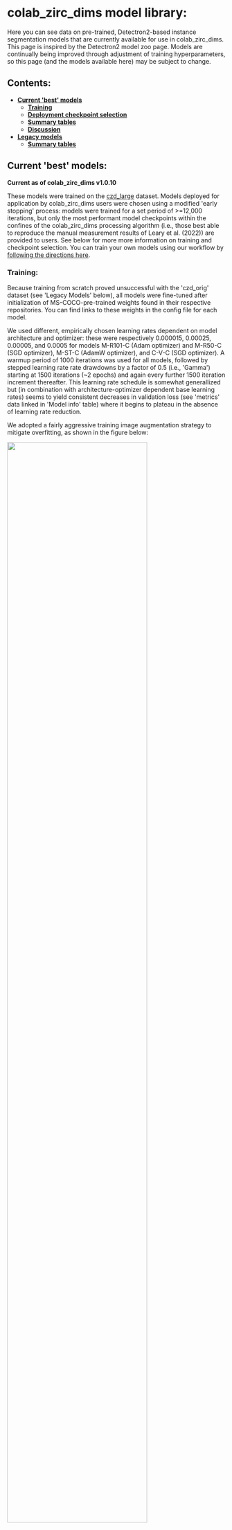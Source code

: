 # colab_zirc_dims model library:

Here you can see data on pre-trained, Detectron2-based instance segmentation models that are currently available for use in colab_zirc_dims. This page is inspired by the Detectron2 model zoo page. Models are continually being improved through adjustment of training hyperparameters, so this page (and the models available here) may be subject to change.

## Contents:
  * **[Current 'best' models](https://github.com/MCSitar/colab_zirc_dims/blob/main/model_library.md#current-best-models)**
    * **[Training](https://github.com/MCSitar/colab_zirc_dims/blob/main/model_library.md#Training)**
    * **[Deployment checkpoint selection](https://github.com/MCSitar/colab_zirc_dims/blob/main/model_library.md#selection-of-checkpoints-for-deployment)**
    * **[Summary tables](https://github.com/MCSitar/colab_zirc_dims/blob/main/model_library.md#summary-tables)**
    * **[Discussion](https://github.com/MCSitar/colab_zirc_dims/blob/main/model_library.md#discussion)**
   * **[Legacy models](https://github.com/MCSitar/colab_zirc_dims/blob/main/model_library.md#current-best-models)**
     * **[Summary tables](https://github.com/MCSitar/colab_zirc_dims/blob/main/model_library.md#summary-tables-1)**

## Current 'best' models:
**Current as of colab_zirc_dims v1.0.10**

These models were trained on the [czd_large](https://github.com/MCSitar/colab_zirc_dims/tree/main/training%20datasets#czd_large-dataset) dataset. Models deployed for application by colab_zirc_dims users were chosen using a modified 'early stopping' process: models were trained for a set period of >=12,000 iterations, but only the most performant model checkpoints within the confines of the colab_zirc_dims processing algorithm (i.e., those best able to reproduce the manual measurement results of Leary et al. (2022)) are provided to users. See below for more more information on training and checkpoint selection. You can train your own models using our workflow by [following the directions here](https://github.com/MCSitar/colab_zirc_dims/tree/main/training%20datasets#training-new-models-for-colab_zirc_dims).

### Training:

Because training from scratch proved unsuccessful with the 'czd_orig' dataset (see 'Legacy Models' below), all models were fine-tuned after initialization of MS-COCO-pre-trained weights found in their respective repositories. You can find links to these weights in the config file for each model.

We used different, empirically chosen learning rates dependent on model architecture and optimizer: these were respectively 0.000015, 0.00025, 0.00005, and 0.0005 for models M-R101-C (Adam optimizer) and M-R50-C (SGD optimizer), M-ST-C (AdamW optimizer), and C-V-C (SGD optimizer). A warmup period of 1000 iterations was used for all models, followed by stepped learning rate rate drawdowns by a factor of 0.5 (i.e., 'Gamma') starting at 1500 iterations (~2 epochs) and again every further 1500 iteration increment thereafter. This learning rate schedule is somewhat generallized but (in combination with architecture-optimizer dependent base learning rates) seems to yield consistent decreases in validation loss (see 'metrics' data linked in 'Model info' table) where it begins to plateau in the absence of learning rate reduction.

We adopted a fairly aggressive training image augmentation strategy to mitigate overfitting, as shown in the figure below:

[<img align="center" src="https://user-images.githubusercontent.com/74220513/202050575-ca33f6ba-61b4-4fc1-b04f-c76736e709ab.png" width="80%"/>](augfig_with_defocus.png)
<figcaption><b>Random augmentations applied to training images via Detectron2 dataloader. All augmentations besides "defocus" were implemented using default Detectron2 augmentations and transformations. The random (in extent and magnitude) 'defocus blur' augmentation, which is based on a modification of code from the <a href="https://github.com/bethgelab/imagecorruptions" target="_blank" rel="noopener noreferrer">imagecorruptions</a> library, approximates a relatively common tiling-related artefact that appears in LA-ICP-MS mosaic images.</b></figcaption>
<br>
<br>
All models were trained for at least 12,000 total iterations with a batch size of 2. Training loss stabilized by ~2000 iterations for all models (see plot of Mask-RCNN-style 'mask loss', which is a loss component for all trained models, below), and mAP metrics by ~4000 iterations, with largely stochastic variations observed thereafter. Validation loss (metrics vary between model architectures, so 1:1 comparisons are not plottable) did continue to decrease until >= ~8000 iterations for all models, though apparently not at a rate resolvable in mAP metrics.

[<img align="center" src="https://user-images.githubusercontent.com/74220513/202087247-16dc7a32-330f-461c-9acf-3ac6ee18cc9d.png" width="80%"/>](plot_curves_for_github_page.png)
<figcaption><b>Loss and evaluation curves during training: mask loss (average per-ROI binary cross-entropy loss, per He et al. (2022)), MS-COCO bounding box and mask mAP metrics, and approximate grain extent overestimate rates from rapid colab_zirc_dims evaluation of a serialized version of the Leary et al. (2022) grain image-measurement dataset. MS-COCO mAP metrics were evaluated at 200 iteration intervals during training. Evaluations of the serialized dataset were only run where model checkpoints were saved (at ~1000 iteration intervals).</b></figcaption>
<br>
<br>

### Selection of checkpoints for deployment:

Model checkpoints for deployment were selected based on performance in reproducing manual per-grain long and short axis length measurements from Leary et al. (2022) using a fast, streamlined version of the colab_zirc_dims grain measurement algorithm and a serialized version of the Leary et al. (2022) dataset. We narrowed our selection window to **checkpoints at >= 4,000 training iterations** based on the observation that mAP metrics appear to increase up until this point (see curves above). We then selected checkpoints with **minimal proportions of long and/or short axis measurement results that overestimate manual (Leary et al., 2022) measurements by > 20%**.

Performance on the serialized dataset approximates but does differ slighly from results obtainable using conventional colab_zirc_dims processing, apparently due to lossy saving of the per-shot image data when serializing the dataset. Evaluations for the selected model checkpoints were consequently re-run using the conventional colab_zirc_dims process; these results are presented in the 'Evaluation results...' table below.

### Summary tables:
#### Model info:
<!---start_table_ID0--->
<table>
<thead>
	<tr>
		<th>Model</th>
		<th>Architecture</th>
		<th>Backbone</th>
		<th>Train/val dataset</th>
		<th>Training iterations</th>
		<th><a href="https://cocodataset.org/#detection-eval" target="_blank" rel="noopener noreferrer">bbox AP</a></th>
		<th><a href="https://cocodataset.org/#detection-eval" target="_blank" rel="noopener noreferrer">mask AP</a></th>
		<th>Links:</th>
	</tr>
</thead>
<tbody>
	<tr>
		<td>M-ST-C</td>
		<td>Mask-RCNN (<a href="https://github.com/facebookresearch/detectron2" target="_blank" rel="noopener noreferrer">Detectron2</a>)</td>
		<td><a href="https://github.com/xiaohu2015/SwinT_detectron2" target="_blank" rel="noopener noreferrer">Swin-T</a></td>
		<td><a href="https://github.com/MCSitar/colab_zirc_dims/tree/main/training%20datasets#czd_large-dataset" target="_blank" rel="noopener noreferrer">czd_large</a></td>
		<td>7.0k</td>
		<td><b>75.14</b></td>
		<td>75.61</td>
		<td><a href="https://raw.githubusercontent.com/MCSitar/colab_zirc_dims/main/configs/czd_large_dataset/Swin-T/SwinT_czd_large_v1.yaml" target="_blank" rel="noopener noreferrer">config</a> | <a href="https://colabzircdimsmodels.s3.us-west-1.amazonaws.com/czd_large_M-ST-C_7.0k.pth" target="_blank" rel="noopener noreferrer">model</a> | <a href="https://raw.githubusercontent.com/MCSitar/colab_zirc_dims/main/model_metrics/czd_large/czd_large_M-ST-C/training_metrics.json" target="_blank" rel="noopener noreferrer">training metrics</a></td>
	</tr>
	<tr>
		<td>M-R101-C</td>
		<td>Mask-RCNN (<a href="https://github.com/facebookresearch/detectron2" target="_blank" rel="noopener noreferrer">Detectron2</a>)</td>
		<td>ResNet-101-FPN</td>
		<td><a href="https://github.com/MCSitar/colab_zirc_dims/tree/main/training%20datasets#czd_large-dataset" target="_blank" rel="noopener noreferrer">czd_large</a></td>
		<td>7.0k</td>
		<td>73.87</td>
		<td><b>75.92</b></td>
		<td><a href="https://raw.githubusercontent.com/MCSitar/colab_zirc_dims/main/configs/czd_large_dataset/Mask-RCNN/R_101_COCO_czd_large_v1.yaml" target="_blank" rel="noopener noreferrer">config</a> | <a href="https://colabzircdimsmodels.s3.us-west-1.amazonaws.com/czd_large_M-R101-C_7.0k.pth" target="_blank" rel="noopener noreferrer">model</a> | <a href="https://raw.githubusercontent.com/MCSitar/colab_zirc_dims/main/model_metrics/czd_large/czd_large_M-R101-C/training_metrics.json" target="_blank" rel="noopener noreferrer">training metrics</a></td>
	</tr>
	<tr>
		<td>C-V-C</td>
		<td><a href="https://github.com/youngwanLEE/centermask2" target="_blank" rel="noopener noreferrer">Centermask2</a></td>
		<td><a href="https://github.com/youngwanLEE/centermask2" target="_blank" rel="noopener noreferrer">VovNetv2-99</a></td>
		<td><a href="https://github.com/MCSitar/colab_zirc_dims/tree/main/training%20datasets#czd_large-dataset" target="_blank" rel="noopener noreferrer">czd_large</a></td>
		<td>11.0k</td>
		<td>72.1</td>
		<td>72.15</td>
		<td><a href="https://raw.githubusercontent.com/MCSitar/colab_zirc_dims/main/configs/czd_large_dataset/Centermask/Cmask2_czd_large_v1.yaml" target="_blank" rel="noopener noreferrer">config</a> | <a href="https://colabzircdimsmodels.s3.us-west-1.amazonaws.com/czd_large_C-V-C_11.0k.pth" target="_blank" rel="noopener noreferrer">model</a> | <a href="https://raw.githubusercontent.com/MCSitar/colab_zirc_dims/main/model_metrics/czd_large/czd_large_C-V-C/training_metrics.json" target="_blank" rel="noopener noreferrer">training metrics</a></td>
	</tr>
	<tr>
		<td>M-R50-C</td>
		<td>Mask-RCNN (<a href="https://github.com/facebookresearch/detectron2" target="_blank" rel="noopener noreferrer">Detectron2</a>)</td>
		<td>ResNet-50-FPN</td>
		<td><a href="https://github.com/MCSitar/colab_zirc_dims/tree/main/training%20datasets#czd_large-dataset" target="_blank" rel="noopener noreferrer">czd_large</a></td>
		<td>6.0k</td>
		<td>72.21</td>
		<td>74.31</td>
		<td><a href="https://raw.githubusercontent.com/MCSitar/colab_zirc_dims/main/configs/czd_large_dataset/Mask-RCNN/R_50_COCO_czd_large_v1.yaml" target="_blank" rel="noopener noreferrer">config</a> | <a href="https://colabzircdimsmodels.s3.us-west-1.amazonaws.com/czd_large_M-R50-C_6.0k.pth" target="_blank" rel="noopener noreferrer">model</a> | <a href="https://raw.githubusercontent.com/MCSitar/colab_zirc_dims/main/model_metrics/czd_large/czd_large_M-R50-C/training_metrics.json" target="_blank" rel="noopener noreferrer">training metrics</a></td>
	</tr>
</tbody>
</table>
<!---end_table_ID0--->

#### Evaluation results on [Leary et al. (2022)](https://doi.org/10.2110/jsr.2021.101) dataset:
<!---start_table_ID1--->
<table>
<thead>
	<tr>
		<th>Model</th>
		<th>Training iterations</th>
		<th>n total</th>
		<th>n successful<sup>a</sup></th>
		<th>failure rate (%)</th>
		<th>avg. abs. long axis error (μm)</th>
		<th>avg. abs. short axis error (μm)</th>
		<th>avg. abs. long axis % error</th>
		<th>avg. abs. short axis % error</th>
		<th>avg. spot segmentation time (s)<sup>b</sup></th>
		<th>Link:</th>
	</tr>
</thead>
<tbody>
	<tr>
		<td>M-ST-C</td>
		<td>7.0k</td>
		<td>5004</td>
		<td>5003</td>
		<td><b>0.02</b></td>
		<td><b>5.66</b></td>
		<td>4.31</td>
		<td><b>7.28</b></td>
		<td>8.57</td>
		<td>0.1142</td>
		<td><a href="https://raw.githubusercontent.com/MCSitar/colab_zirc_dims/main/model_metrics/czd_large/czd_large_M-ST-C/timed_czd_test_eval.xlsx" target="_blank" rel="noopener noreferrer">data file</a></td>
	</tr>
	<tr>
		<td>M-R101-C</td>
		<td>7.0k</td>
		<td>5004</td>
		<td>4994</td>
		<td>0.1998</td>
		<td>5.76</td>
		<td>4.31</td>
		<td>7.39</td>
		<td>8.59</td>
		<td>0.1205</td>
		<td><a href="https://raw.githubusercontent.com/MCSitar/colab_zirc_dims/main/model_metrics/czd_large/czd_large_M-R101-C/timed_czd_test_eval.xlsx" target="_blank" rel="noopener noreferrer">data file</a></td>
	</tr>
	<tr>
		<td>C-V-C</td>
		<td>11.0k</td>
		<td>5004</td>
		<td>5000</td>
		<td>0.0799</td>
		<td>5.73</td>
		<td>4.34</td>
		<td>7.35</td>
		<td>8.63</td>
		<td>0.1642</td>
		<td><a href="https://raw.githubusercontent.com/MCSitar/colab_zirc_dims/main/model_metrics/czd_large/czd_large_C-V-C/timed_czd_test_eval.xlsx" target="_blank" rel="noopener noreferrer">data file</a></td>
	</tr>
	<tr>
		<td>M-R50-C</td>
		<td>6.0k</td>
		<td>5004</td>
		<td>4993</td>
		<td>0.2198</td>
		<td>5.7</td>
		<td><b>4.29</b></td>
		<td>7.32</td>
		<td><b>8.54</b></td>
		<td><b>0.0931</b></td>
		<td><a href="https://raw.githubusercontent.com/MCSitar/colab_zirc_dims/main/model_metrics/czd_large/czd_large_M-R50-C/timed_czd_test_eval.xlsx" target="_blank" rel="noopener noreferrer">data file</a></td>
	</tr>
</tbody>
</table>
<sup>a</sup>Segmentation/measurement of a spot is considered to have 'failed' if no grain mask can be obtained in the immediate vicinity of the spot target location
<br>
<sup>b</sup>Please note that this represents only the time taken to obtain a central grain mask from a single spot within colab_zirc_dims processing. Actual per-spot processing speed encompasses measurement of the resulting mask and saving verification data, and will be substantially longer.
<!---end_table_ID1--->

### Discussion:
We recommend model M-ST-C in most cases. This model produces consistently good segmentation results and seems to be robust to image artefacts.

The relatively low bounding box mAP metric for C-V-C belies its accuracy to some degree: our train-validation dataset contains numerous very small grain annotations, which (as noted by Lee and Park (2020)) Centermask struggles with. Though it is thus contraindicated for application to images with many small grains, C-V-C is quite accurate when applied to images with large (relative to image size) grains. It is recommended that users try this model if they find that M-ST-C is failing to identify or producing inaccurate masks when applied to their data.

The aforementioned models rely on code in non-Detectron2 repositories. If users encounter problems related to these dependencies (download and path management doing this is handled automatically within colab_zirc_dims processing notebooks), we recommend that they try the Detectron2 Mask-RCNN models M-R101-C and M-R50-C. These will work with only a basic Detectron2 installation.

## Legacy models:

These models were trained on the on the relatively small '[czd_orig](https://github.com/MCSitar/colab_zirc_dims/tree/main/training%20datasets#legacy-dataset-czd_orig)' dataset. Newer models generally have lower segmentation error rates and we recommend that you use them instead. Please see our [pre-print manuscript](https://gchron.copernicus.org/preprints/gchron-2022-12/) for details on model training and checkpoint selection.
### Summary tables:
#### Model info:
<!---start_table_ID2--->
<table>
<thead>
	<tr>
		<th>Model</th>
		<th>Architecture</th>
		<th>Backbone</th>
		<th>Pretraining</th>
		<th>Train/val dataset</th>
		<th>Training images randomly augmented?</th>
		<th>Training iterations</th>
		<th><a href="https://cocodataset.org/#detection-eval" target="_blank" rel="noopener noreferrer">bbox AP</a></th>
		<th><a href="https://cocodataset.org/#detection-eval" target="_blank" rel="noopener noreferrer">mask AP</a></th>
		<th>Links:</th>
	</tr>
</thead>
<tbody>
	<tr>
		<td>101_model_COCO_base</td>
		<td>Mask-RCNN (<a href="https://github.com/facebookresearch/detectron2" target="_blank" rel="noopener noreferrer">Detectron2</a>)</td>
		<td>ResNet-101-FPN</td>
		<td><a href="https://cocodataset.org/#home" target="_blank" rel="noopener noreferrer">COCO</a></td>
		<td><a href="https://github.com/MCSitar/colab_zirc_dims/tree/main/training%20datasets#legacy-dataset-czd_orig" target="_blank" rel="noopener noreferrer">czd_orig</a></td>
		<td>Yes</td>
		<td>6.0k</td>
		<td>72.57</td>
		<td>67.63</td>
		<td><a href="https://raw.githubusercontent.com/MCSitar/colab_zirc_dims/main/configs/orig_dataset/Mask-RCNN/101_model_COCO_base_orig.yaml" target="_blank" rel="noopener noreferrer">config</a> | <a href="https://colabzircdimsmodels.s3.us-west-1.amazonaws.com/101_model_COCO_base_2_6.0k.pth" target="_blank" rel="noopener noreferrer">model</a> | <a href="https://raw.githubusercontent.com/MCSitar/colab_zirc_dims/main/model_metrics/czd_orig/101_model_COCO_base/training_metrics.json" target="_blank" rel="noopener noreferrer">training metrics</a></td>
	</tr>
	<tr>
		<td>centermask2</td>
		<td><a href="https://github.com/youngwanLEE/centermask2" target="_blank" rel="noopener noreferrer">Centermask2</a></td>
		<td><a href="https://github.com/youngwanLEE/centermask2" target="_blank" rel="noopener noreferrer">VovNetv2-99</a></td>
		<td><a href="https://cocodataset.org/#home" target="_blank" rel="noopener noreferrer">COCO</a></td>
		<td><a href="https://github.com/MCSitar/colab_zirc_dims/tree/main/training%20datasets#legacy-dataset-czd_orig" target="_blank" rel="noopener noreferrer">czd_orig</a></td>
		<td>Yes</td>
		<td>4.0k</td>
		<td><b>74.37</b></td>
		<td>67.57</td>
		<td><a href="https://raw.githubusercontent.com/MCSitar/colab_zirc_dims/main/configs/orig_dataset/Centermask/Centermask2_orig.yaml" target="_blank" rel="noopener noreferrer">config</a> | <a href="https://colabzircdimsmodels.s3.us-west-1.amazonaws.com/centermask2_4.0k.pth" target="_blank" rel="noopener noreferrer">model</a> | <a href="https://raw.githubusercontent.com/MCSitar/colab_zirc_dims/main/model_metrics/czd_orig/centermask2/training_metrics.json" target="_blank" rel="noopener noreferrer">training metrics</a></td>
	</tr>
	<tr>
		<td>50_model_COCO_base</td>
		<td>Mask-RCNN (<a href="https://github.com/facebookresearch/detectron2" target="_blank" rel="noopener noreferrer">Detectron2</a>)</td>
		<td>ResNet-50-FPN</td>
		<td><a href="https://cocodataset.org/#home" target="_blank" rel="noopener noreferrer">COCO</a></td>
		<td><a href="https://github.com/MCSitar/colab_zirc_dims/tree/main/training%20datasets#legacy-dataset-czd_orig" target="_blank" rel="noopener noreferrer">czd_orig</a></td>
		<td>Yes</td>
		<td>6.0k</td>
		<td>71.2</td>
		<td>66.21</td>
		<td><a href="https://raw.githubusercontent.com/MCSitar/colab_zirc_dims/main/configs/orig_dataset/Mask-RCNN/50_model_COCO_base_orig.yaml" target="_blank" rel="noopener noreferrer">config</a> | <a href="https://colabzircdimsmodels.s3.us-west-1.amazonaws.com/50_model_COCO_base_2_6.0k.pth" target="_blank" rel="noopener noreferrer">model</a> | <a href="https://raw.githubusercontent.com/MCSitar/colab_zirc_dims/main/model_metrics/czd_orig/50_model_COCO_base/training_metrics.json" target="_blank" rel="noopener noreferrer">training metrics</a></td>
	</tr>
	<tr>
		<td>101_from_scratch</td>
		<td>Mask-RCNN (<a href="https://github.com/facebookresearch/detectron2" target="_blank" rel="noopener noreferrer">Detectron2</a>)</td>
		<td>ResNet-101-FPN</td>
		<td>None</td>
		<td><a href="https://github.com/MCSitar/colab_zirc_dims/tree/main/training%20datasets#legacy-dataset-czd_orig" target="_blank" rel="noopener noreferrer">czd_orig</a></td>
		<td>Yes</td>
		<td>8.0k</td>
		<td>65.84</td>
		<td>63.35</td>
		<td><a href="https://raw.githubusercontent.com/MCSitar/colab_zirc_dims/main/configs/orig_dataset/Mask-RCNN/101_from_scratch.yaml" target="_blank" rel="noopener noreferrer">config</a> | <a href="https://colabzircdimsmodels.s3.us-west-1.amazonaws.com/101_from_scratch_8.0k.pth" target="_blank" rel="noopener noreferrer">model</a> | <a href="https://raw.githubusercontent.com/MCSitar/colab_zirc_dims/main/model_metrics/czd_orig/101_from_scratch/training_metrics.json" target="_blank" rel="noopener noreferrer">training metrics</a></td>
	</tr>
	<tr>
		<td>50_from_scratch</td>
		<td>Mask-RCNN (<a href="https://github.com/facebookresearch/detectron2" target="_blank" rel="noopener noreferrer">Detectron2</a>)</td>
		<td>ResNet-50-FPN</td>
		<td>None</td>
		<td><a href="https://github.com/MCSitar/colab_zirc_dims/tree/main/training%20datasets#legacy-dataset-czd_orig" target="_blank" rel="noopener noreferrer">czd_orig</a></td>
		<td>Yes</td>
		<td>4.0k</td>
		<td>63.4</td>
		<td>61.45</td>
		<td><a href="https://raw.githubusercontent.com/MCSitar/colab_zirc_dims/main/configs/orig_dataset/Mask-RCNN/50_from_scratch.yaml" target="_blank" rel="noopener noreferrer">config</a> | <a href="https://colabzircdimsmodels.s3.us-west-1.amazonaws.com/50_from_scratch_4.0k.pth" target="_blank" rel="noopener noreferrer">model</a> | <a href="https://raw.githubusercontent.com/MCSitar/colab_zirc_dims/main/model_metrics/czd_orig/50_from_scratch/training_metrics.json" target="_blank" rel="noopener noreferrer">training metrics</a></td>
	</tr>
	<tr>
		<td>50_from_scratch_no_augs</td>
		<td>Mask-RCNN (<a href="https://github.com/facebookresearch/detectron2" target="_blank" rel="noopener noreferrer">Detectron2</a>)</td>
		<td>ResNet-50-FPN</td>
		<td>None</td>
		<td><a href="https://github.com/MCSitar/colab_zirc_dims/tree/main/training%20datasets#legacy-dataset-czd_orig" target="_blank" rel="noopener noreferrer">czd_orig</a></td>
		<td>No</td>
		<td>4.0k</td>
		<td>35.99</td>
		<td>35.82</td>
		<td><a href="https://raw.githubusercontent.com/MCSitar/colab_zirc_dims/main/configs/orig_dataset/Mask-RCNN/50_from_scratch_no_augs.yaml" target="_blank" rel="noopener noreferrer">config</a> | <a href="https://colabzircdimsmodels.s3.us-west-1.amazonaws.com/50_from_scratch_no_augs_4.0k.pth" target="_blank" rel="noopener noreferrer">model</a> | <a href="https://raw.githubusercontent.com/MCSitar/colab_zirc_dims/main/model_metrics/czd_orig/50_from_scratch_no_augs/training_metrics.json" target="_blank" rel="noopener noreferrer">training metrics</a></td>
	</tr>
	<tr>
		<td>mask_rcnn_swint</td>
		<td>Mask-RCNN (<a href="https://github.com/facebookresearch/detectron2" target="_blank" rel="noopener noreferrer">Detectron2</a>)</td>
		<td><a href="https://github.com/xiaohu2015/SwinT_detectron2" target="_blank" rel="noopener noreferrer">Swin-T</a></td>
		<td><a href="https://cocodataset.org/#home" target="_blank" rel="noopener noreferrer">COCO</a></td>
		<td><a href="https://github.com/MCSitar/colab_zirc_dims/tree/main/training%20datasets#legacy-dataset-czd_orig" target="_blank" rel="noopener noreferrer">czd_orig</a></td>
		<td>Yes</td>
		<td>7.0k</td>
		<td>72.42</td>
		<td><b>67.69</b></td>
		<td><a href="https://raw.githubusercontent.com/MCSitar/colab_zirc_dims/main/configs/orig_dataset/Swin-T/Swin-T_orig.yaml" target="_blank" rel="noopener noreferrer">config</a> | <a href="https://colabzircdimsmodels.s3.us-west-1.amazonaws.com/mask_rcnn_swint_7.0k.pth" target="_blank" rel="noopener noreferrer">model</a> | <a href="https://raw.githubusercontent.com/MCSitar/colab_zirc_dims/main/model_metrics/czd_orig/mask_rcnn_swint/training_metrics.json" target="_blank" rel="noopener noreferrer">training metrics</a></td>
	</tr>
</tbody>
</table>
<!---end_table_ID2--->

#### Evaluation results on [Leary et al. (2022)](https://doi.org/10.2110/jsr.2021.101) dataset:
<!---start_table_ID3--->
<table>
<thead>
	<tr>
		<th>Model</th>
		<th>Training iterations</th>
		<th>n total</th>
		<th>n successful<sup>a</sup></th>
		<th>failure rate (%)</th>
		<th>avg. abs. long axis error (μm)</th>
		<th>avg. abs. short axis error (μm)</th>
		<th>avg. abs. long axis % error</th>
		<th>avg. abs. short axis % error</th>
		<th>avg. spot segmentation time (s)<sup>b</sup></th>
		<th>Link:</th>
	</tr>
</thead>
<tbody>
	<tr>
		<td>101_model_COCO_base</td>
		<td>6.0k</td>
		<td>5004</td>
		<td>5003</td>
		<td><b>0.02</b></td>
		<td>6.11</td>
		<td><b>4.39</b></td>
		<td>7.96</td>
		<td><b>8.83</b></td>
		<td>0.1187</td>
		<td><a href="https://raw.githubusercontent.com/MCSitar/colab_zirc_dims/main/model_metrics/czd_orig/101_model_COCO_base/timed_czd_test_eval.xlsx" target="_blank" rel="noopener noreferrer">data file</a></td>
	</tr>
	<tr>
		<td>centermask2</td>
		<td>4.0k</td>
		<td>5004</td>
		<td>4998</td>
		<td>0.1199</td>
		<td><b>6.02</b></td>
		<td>4.44</td>
		<td>7.85</td>
		<td>9.0</td>
		<td>0.1136</td>
		<td><a href="https://raw.githubusercontent.com/MCSitar/colab_zirc_dims/main/model_metrics/czd_orig/centermask2/timed_czd_test_eval.xlsx" target="_blank" rel="noopener noreferrer">data file</a></td>
	</tr>
	<tr>
		<td>50_model_COCO_base</td>
		<td>6.0k</td>
		<td>5004</td>
		<td>4992</td>
		<td>0.2398</td>
		<td>6.2</td>
		<td>4.48</td>
		<td>8.04</td>
		<td>8.98</td>
		<td><b>0.0722</b></td>
		<td><a href="https://raw.githubusercontent.com/MCSitar/colab_zirc_dims/main/model_metrics/czd_orig/50_model_COCO_base/timed_czd_test_eval.xlsx" target="_blank" rel="noopener noreferrer">data file</a></td>
	</tr>
	<tr>
		<td>101_from_scratch</td>
		<td>8.0k</td>
		<td>5004</td>
		<td>4931</td>
		<td>1.4588</td>
		<td>7.73</td>
		<td>5.65</td>
		<td>9.75</td>
		<td>11.45</td>
		<td>0.1073</td>
		<td><a href="https://raw.githubusercontent.com/MCSitar/colab_zirc_dims/main/model_metrics/czd_orig/101_from_scratch/timed_czd_test_eval.xlsx" target="_blank" rel="noopener noreferrer">data file</a></td>
	</tr>
	<tr>
		<td>50_from_scratch</td>
		<td>4.0k</td>
		<td>5004</td>
		<td>4988</td>
		<td>0.3197</td>
		<td>7.65</td>
		<td>5.45</td>
		<td>9.46</td>
		<td>10.91</td>
		<td>0.0868</td>
		<td><a href="https://raw.githubusercontent.com/MCSitar/colab_zirc_dims/main/model_metrics/czd_orig/50_from_scratch/timed_czd_test_eval.xlsx" target="_blank" rel="noopener noreferrer">data file</a></td>
	</tr>
	<tr>
		<td>50_from_scratch_no_augs</td>
		<td>4.0k</td>
		<td>5004</td>
		<td>4749</td>
		<td>5.0959</td>
		<td>13.09</td>
		<td>8.56</td>
		<td>17.18</td>
		<td>18.16</td>
		<td>0.1084</td>
		<td><a href="https://raw.githubusercontent.com/MCSitar/colab_zirc_dims/main/model_metrics/czd_orig/50_from_scratch_no_augs/timed_czd_test_eval.xlsx" target="_blank" rel="noopener noreferrer">data file</a></td>
	</tr>
	<tr>
		<td>mask_rcnn_swint</td>
		<td>7.0k</td>
		<td>5004</td>
		<td>4993</td>
		<td>0.2198</td>
		<td><b>6.02</b></td>
		<td>4.53</td>
		<td><b>7.71</b></td>
		<td>8.96</td>
		<td>0.1295</td>
		<td><a href="https://raw.githubusercontent.com/MCSitar/colab_zirc_dims/main/model_metrics/czd_orig/mask_rcnn_swint/timed_czd_test_eval.xlsx" target="_blank" rel="noopener noreferrer">data file</a></td>
	</tr>
</tbody>
</table>
<sup>a</sup>Segmentation/measurement of a spot is considered to have 'failed' if no grain mask can be obtained in the immediate vicinity of the spot target location.
<br>
<sup>b</sup>Please note that this represents only the time taken to obtain a central grain mask from a single spot within colab_zirc_dims processing. Actual per-spot processing speed encompasses measurement of the resulting mask and saving verification data, and will be substantially longer.
<!---end_table_ID3--->

## References:

He, K., Gkioxari, G., Dollár, P., and Girshick, R.: Mask R-CNN, arXiv:1703.06870 [cs], 2018.

Leary, R. J., Smith, M. E., and Umhoefer, P.: Grain-Size Control on Detrital Zircon Cycloprovenance in the Late Paleozoic Paradox and Eagle Basins, USA, J. Geophys. Res. Solid Earth, 125, e2019JB019226, https://doi.org/10.1029/2019JB019226, 2020.

Leary, R. J., Smith, M. E., and Umhoefer, P.: Mixed eolian–longshore sediment transport in the late Paleozoic Arizona shelf and Pedregosa basin, U.S.A.: A case study in grain-size analysis of detrital-zircon datasets, Journal of Sedimentary Research, 92, 676–694, https://doi.org/10.2110/jsr.2021.101, 2022.

Lee, Y. and Park, J.: CenterMask : Real-Time Anchor-Free Instance Segmentation, arXiv:1911.06667 [cs], 2020.

Liu, Z., Lin, Y., Cao, Y., Hu, H., Wei, Y., Zhang, Z., Lin, S., and Guo, B.: Swin Transformer: Hierarchical Vision Transformer using Shifted Windows, https://doi.org/10.48550/ARXIV.2103.14030, 2021.

Michaelis, C., Mitzkus, B., Geirhos, R., Rusak, E., Bringmann, O., Ecker, A. S., Bethge, M., and Brendel, W.: Benchmarking Robustness in Object Detection: Autonomous Driving when Winter is Coming, https://doi.org/10.48550/arXiv.1907.07484, 31 March 2020.

Wu, Y., Kirillov, A., Massa, F., Lo, W.-Y., and Girshick, R.: Detectron2, 2019.

Ye, H., Yang, Y., and L3str4nge: SwinT_detectron2: v1.2, , https://doi.org/10.5281/ZENODO.6468976, 2021.

